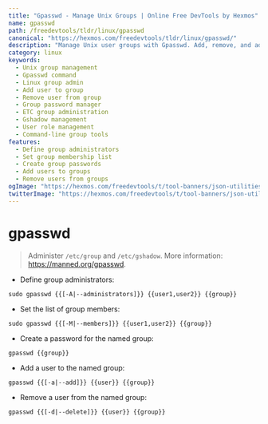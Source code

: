 ```yaml
---
title: "Gpasswd - Manage Unix Groups | Online Free DevTools by Hexmos"
name: gpasswd
path: /freedevtools/tldr/linux/gpasswd
canonical: "https://hexmos.com/freedevtools/tldr/linux/gpasswd/"
description: "Manage Unix user groups with Gpasswd. Add, remove, and administer group members efficiently. Free online tool, no registration required."
category: linux
keywords:
  - Unix group management
  - Gpasswd command
  - Linux group admin
  - Add user to group
  - Remove user from group
  - Group password manager
  - ETC group administration
  - Gshadow management
  - User role management
  - Command-line group tools
features:
  - Define group administrators
  - Set group membership list
  - Create group passwords
  - Add users to groups
  - Remove users from groups
ogImage: "https://hexmos.com/freedevtools/t/tool-banners/json-utilities-banner.png"
twitterImage: "https://hexmos.com/freedevtools/t/tool-banners/json-utilities-banner.png"
---
```


# gpasswd

> Administer `/etc/group` and `/etc/gshadow`.
> More information: <https://manned.org/gpasswd>.

- Define group administrators:

`sudo gpasswd {{[-A|--administrators]}} {{user1,user2}} {{group}}`

- Set the list of group members:

`sudo gpasswd {{[-M|--members]}} {{user1,user2}} {{group}}`

- Create a password for the named group:

`gpasswd {{group}}`

- Add a user to the named group:

`gpasswd {{[-a|--add]}} {{user}} {{group}}`

- Remove a user from the named group:

`gpasswd {{[-d|--delete]}} {{user}} {{group}}`
